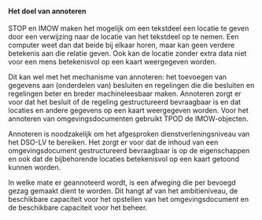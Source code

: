 #### Het doel van annoteren

STOP en IMOW maken het mogelijk om een tekstdeel een locatie te geven door een
verwijzing naar de locatie van het tekstdeel op te nemen. Een computer weet dan
dat beide bij elkaar horen, maar kan geen verdere betekenis aan die relatie
geven. Ook kan de locatie zonder extra data niet voor een mens betekenisvol op een kaart
weergegeven worden.

Dit kan wel met het mechanisme van annoteren: het toevoegen van gegevens aan
(onderdelen van) besluiten en regelingen die die besluiten en regelingen beter
en breder machineleesbaar maken. Annoteren zorgt er voor dat het besluit of de
regeling gestructureerd bevraagbaar is en dat locaties en andere gegevens op een
kaart weergegeven worden. Voor het annoteren van omgevingsdocumenten gebruikt
TPOD de IMOW-objecten.

Annoteren is noodzakelijk om het afgesproken dienstverleningsniveau van het
DSO-LV te bereiken. Het zorgt er voor dat de inhoud van een omgevingsdocument
gestructureerd bevraagbaar is op de eigenschappen en ook dat de bijbehorende
locaties betekenisvol op een kaart getoond kunnen worden.

In welke mate er geannoteerd wordt, is een afweging die per bevoegd gezag
gemaakt dient te worden. Dit hangt af van het ambitieniveau, de beschikbare
capaciteit voor het opstellen van het omgevingsdocument en de beschikbare
capaciteit voor het beheer.






